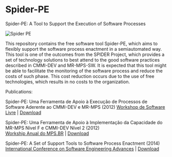 # Spider-PE

Spider-PE: A Tool to Support the Execution of Software Processes

![Spider PE](http://cdn.elderf.com/assets/images/experience/research/spider/spider_1.png)


This repository contains the free software tool Spider-PE, which aims to flexibly support the software process enactment in a semiautomated way. This tool is one of the outcomes from the SPIDER Project, which provides a set of technology solutions to  best attend to the good software practices described in CMMI-DEV and MR-MPS-SW. It is expected that this tool might be able to facilitate the  monitoring of the software process and reduce the costs of such phase. This cost reduction occurs due to the use of free technologies, which results in no costs to the organization.

Publications:

Spider-PE: Uma Ferramenta de Apoio à Execução de Processos de Software Aderente ao CMMI-DEV e MR-MPS (2012)
[Workshop de Software Livre](http://wsl.softwarelivre.org/2012/) | [Download](http://people.softwarelivre.org/wsl/2012/0003/5.pdf)

Spider-PE: Uma Ferramenta de Apoio à Implementação da Capacidade do MR-MPS Nível F e CMMI-DEV Nível 2 (2012)  
[Workship Anual do MPS.BR](http://www.softex.br/mpsbr/wamps/) | [Download](http://www.lbd.dcc.ufmg.br/colecoes/wamps/2012/016.pdf)

Spider-PE: A Set of Support Tools to Software Process Enactment (2014)  
[International Conference on Software Engineering Advances](https://www.iaria.org/conferences2014/ICSEA14.html) | [Download](http://www.thinkmind.org/download.php?articleid=icsea_2014_20_10_10134)
